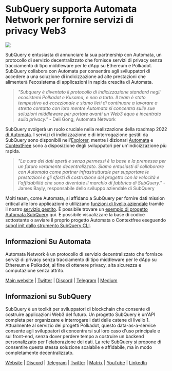 # SubQuery supporta Automata Network per fornire servizi di privacy Web3

![](https://miro.medium.com/max/1400/0*XWP1ZY08LRe-eupF)

SubQuery è entusiasta di annunciare la sua partnership con Automata, un protocollo di servizio decentralizzato che fornisce servizi di privacy senza tracciamento di tipo middleware per le dApp su Ethereum e Polkadot. SubQuery collabora con Automata per consentire agli sviluppatori di accedere a una soluzione di indicizzazione ad alte prestazioni che alimenterà l'ecosistema di applicazioni in rapida crescita di Automata.

> _"Subquery è diventato il protocollo di indicizzazione standard negli ecosistemi Polkadot e Kusama, e non a torto. Il team è stato tempestivo ed eccezionale e siamo lieti di continuare a lavorare a stretto contatto con loro mentre Automata si concentra sulle sue soluzioni middleware per portare avanti un Web3 equo e incentrato sulla privacy."_ - Deli Gong, Automata Network

SubQuery svolgerà un ruolo cruciale nella realizzazione della roadmap 2022 [di Automata](https://medium.com/atanetwork/automata-network-2022-in-sight-805871cff6c0). I servizi di indicizzazione e di interrogazione gestiti da SubQuery sono disponibili nell'[Explorer](https://explorer.subquery.network/), mentre i dizionari [Automata](https://explorer.subquery.network/subquery/subquery/automata-dictionary) e [ContextFree](https://explorer.subquery.network/subquery/subquery/contextfree-dictionary) sono a disposizione degli sviluppatori per un'indicizzazione più rapida.

> _"La cura dei dati aperti e senza permessi è la base e la premessa per un futuro veramente decentralizzato. Siamo entusiasti di collaborare con Automata come partner infrastrutturale per supportare le prestazioni e gli sforzi di costruzione del progetto con la velocità e l'affidabilità che sono diventate il marchio di fabbrica di SubQuery."_ - James Bayly, responsabile dello sviluppo aziendale di SubQuery

Molti team, come Automata, si affidano a SubQuery per fornire dati mission critical alle loro applicazioni e utilizzano [funzioni di livello aziendale](../blogs/20211228-enterprise-hosted.md) tramite il nostro [servizio gestito](https://project.subquery.network/). È possibile trovare un [esempio di progetto Automata SubQuery](https://github.com/subquery/automata-subql-starter) qui. È possibile visualizzare la base di codice sottostante o avviare il proprio progetto Automata o Contextfree eseguendo [subql init dallo strumento SubQuery CLI](https://doc.subquery.network/create/introduction/).

## Informazioni Su Automata

Automata Network è un protocollo di servizio decentralizzato che fornisce servizi di privacy senza tracciamento di tipo middleware per le dApp su Ethereum e Polkadot, al fine di ottenere privacy, alta sicurezza e computazione senza attrito.

[Main website](https://ata.network/) | [Twitter](http://xata.to/telegram) | [Discord](http://xata.to/discord) | [Telegram](http://xata.to/twitter) | [Medium](http://xata.to/github)

## Informazioni su SubQuery

SubQuery è un toolkit per sviluppatori di blockchain che consente di costruire applicazioni Web3 del futuro. Un progetto SubQuery è un'API completa per organizzare e interrogare i dati delle catene di livello 1. Attualmente al servizio dei progetti Polkadot, questo data-as-a-service consente agli sviluppatori di concentrarsi sul loro caso d'uso principale e sul front-end, senza dover perdere tempo a costruire un backend personalizzato per l'elaborazione dei dati. La rete SubQuery si propone di consentire questa stessa soluzione scalabile e affidabile, ma in modo completamente decentralizzato.

[Website](https://subquery.network/) | [Discord](https://discord.com/invite/78zg8aBSMG) | [Telegram](https://t.me/subquerynetwork) | [Twitter](https://twitter.com/subquerynetwork) | [Matrix](https://matrix.to/#/#subquery:matrix.org) | [YouTube](https://www.linkedin.com/company/subquery) | [LinkedIn](https://github.com/subquery)
